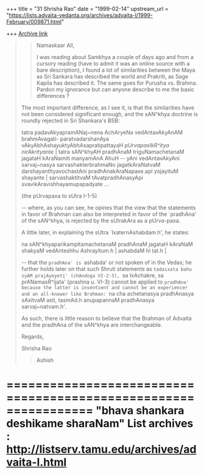 +++
title = "31 Shrisha Rao"
date = "1999-02-14"
upstream_url = "https://lists.advaita-vedanta.org/archives/advaita-l/1999-February/009871.html"

+++
[Archive link](https://lists.advaita-vedanta.org/archives/advaita-l/1999-February/009871.html)


>> Namaskaar All,
>>
>> I was reading about Samkhya a couple of days ago and from a cursory
>> reading (have to admit it was an online source with a bare description),
>> I found a lot of similarities between the Maya as Sri Sankara has
>> described the world and Prakriti, as Sage Kapila has described it. The
>> same goes for Purusha vs. Brahma. Pardon my ignorance but can anyone
>> describe to me the basic differences ?
>
>The most important difference, as I see it, is that the similarities
>have not been considered significant enough, and the sAN^khya doctrine
>is roundly rejected in Sri Shankara's BSB:
>
>  tatra padavAkyapramANaj~nena AchAryeNa vedAntavAkyAnAM brahmAvagati-
>  paratvadarshanAya vAkyAbhAshayuktyAbhAsapratipattayaH
>  *pUrvapaxIkR^itya nirAkrityante*  |  tatra sAN^khyAH pradhAnaM
>  triguNamachetanaM jagataH kAraNamiti manyamAnA AhuH -- yAni
>  vedAntavAkyAni sarvaj~nasya sarvashakterbrahmaNo jagatkAraNatvaM
>  darshayantItyavochastAni pradhAnakAraNapaxe.api yojayituM shayante  |
>  sarvashaktitvaM tAvatpradhAnasyApi svavikAravishhayamupapadyate ...
>
>  (the pUrvapaxa to sUtra I-1-5)
>
>-- where, as you can see, he opines that the view that the statements
>in favor of Brahman can also be interpreted in favor of the `pradhAna'
>of the sAN^khya, is rejected by the sUtrakAra as a pUrva-paxa.
>
>A little later, in explaining the sUtra `IxaternAshabdam.h', he states:
>
>  na sAN^khyaparikampitamachetanaM pradhAnaM jagataH kAraNaM shakyaM
>  vedAnteshhu Ashrayitum.h  |  ashabdaM hi tat.h  |
>
>-- that the `pradhAna' is `ashabda' or not spoken of in the Vedas; he
>further holds later on that such Shruti statements as `tadaixata bahu
>syAM prajAyeyeti' (chAndoga VI-2-3), `sa IxAchakre, sa
>prANamasR^ijata' (prashna u. VI-3) cannot be applied to `pradhAna'
>because the latter is insentient and cannot be an experiencer and an
>all-knower like Brahman: `na cha achetanasya pradhAnasya sAxitvaM
>asti, tasmAd.h anupapannaM pradhAnasya sarvaj~natvam.h'.
>
>As such, there is little reason to believe that the Brahman of Advaita
>and the pradhAna of the sAN^khya are interchangeable.
>
>Regards,
>
>Shrisha Rao
>
>> Ashish

================================================================
"bhava shankara deshikame sharaNam"
List archives : http://listserv.tamu.edu/archives/advaita-l.html
================================================================

